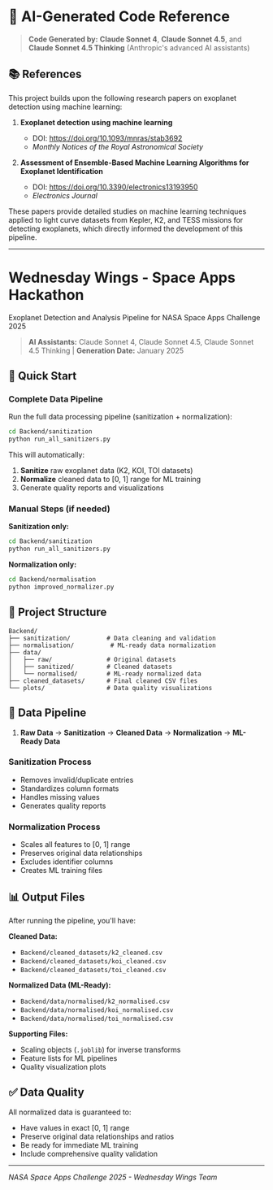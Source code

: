 # 🤖 AI-Generated Code Reference

> **Code Generated by:** **Claude Sonnet 4**, **Claude Sonnet 4.5**, and **Claude Sonnet 4.5 Thinking** (Anthropic's advanced AI assistants)

## 📚 References

This project builds upon the following research papers on exoplanet detection using machine learning:

1. **Exoplanet detection using machine learning**
   - DOI: https://doi.org/10.1093/mnras/stab3692
   - *Monthly Notices of the Royal Astronomical Society*

2. **Assessment of Ensemble-Based Machine Learning Algorithms for Exoplanet Identification**
   - DOI: https://doi.org/10.3390/electronics13193950
   - *Electronics Journal*

These papers provide detailed studies on machine learning techniques applied to light curve datasets from Kepler, K2, and TESS missions for detecting exoplanets, which directly informed the development of this pipeline.

---

# Wednesday Wings - Space Apps Hackathon

Exoplanet Detection and Analysis Pipeline for NASA Space Apps Challenge 2025

> **AI Assistants:** Claude Sonnet 4, Claude Sonnet 4.5, Claude Sonnet 4.5 Thinking | **Generation Date:** January 2025

## 🚀 Quick Start

### Complete Data Pipeline
Run the full data processing pipeline (sanitization + normalization):

```bash
cd Backend/sanitization
python run_all_sanitizers.py
```

This will automatically:
1. **Sanitize** raw exoplanet data (K2, KOI, TOI datasets)
2. **Normalize** cleaned data to [0, 1] range for ML training
3. Generate quality reports and visualizations

### Manual Steps (if needed)

**Sanitization only:**
```bash
cd Backend/sanitization
python run_all_sanitizers.py
```

**Normalization only:**
```bash
cd Backend/normalisation
python improved_normalizer.py
```

## 📁 Project Structure

```
Backend/
├── sanitization/          # Data cleaning and validation
├── normalisation/          # ML-ready data normalization  
├── data/
│   ├── raw/               # Original datasets
│   ├── sanitized/         # Cleaned datasets
│   └── normalised/        # ML-ready normalized data
├── cleaned_datasets/      # Final cleaned CSV files
└── plots/                 # Data quality visualizations
```

## 🔄 Data Pipeline

1. **Raw Data** → **Sanitization** → **Cleaned Data** → **Normalization** → **ML-Ready Data**

### Sanitization Process
- Removes invalid/duplicate entries
- Standardizes column formats
- Handles missing values
- Generates quality reports

### Normalization Process  
- Scales all features to [0, 1] range
- Preserves original data relationships
- Excludes identifier columns
- Creates ML training files

## 📊 Output Files

After running the pipeline, you'll have:

**Cleaned Data:**
- `Backend/cleaned_datasets/k2_cleaned.csv`
- `Backend/cleaned_datasets/koi_cleaned.csv` 
- `Backend/cleaned_datasets/toi_cleaned.csv`

**Normalized Data (ML-Ready):**
- `Backend/data/normalised/k2_normalised.csv`
- `Backend/data/normalised/koi_normalised.csv`
- `Backend/data/normalised/toi_normalised.csv`

**Supporting Files:**
- Scaling objects (`.joblib`) for inverse transforms
- Feature lists for ML pipelines
- Quality visualization plots

## ✅ Data Quality

All normalized data is guaranteed to:
- Have values in exact [0, 1] range
- Preserve original data relationships and ratios
- Be ready for immediate ML training
- Include comprehensive quality validation

---

*NASA Space Apps Challenge 2025 - Wednesday Wings Team*
